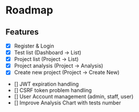 # Roadmap

## Features
- [X] Register & Login
- [X] Test list (Dashboard -> List)
- [X] Project list (Project -> List)
- [X] Project analysis (Project -> Analysis)
- [X] Create new project (Project -> Create New)
- [] JWT expiration handling
- [] CSRF token problem handling
- [] User Account management (admin, staff, user)
- [] Improve Analysis Chart with tests number  